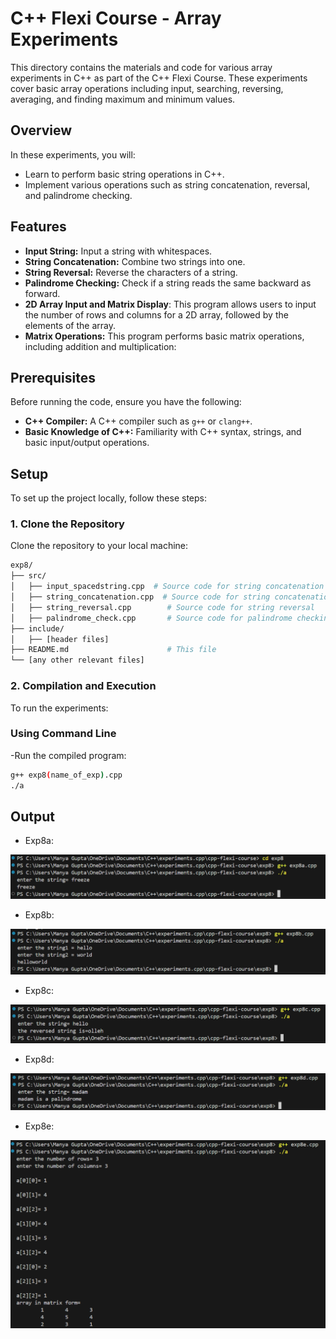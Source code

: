# C++ Flexi Course - Array Experiments

This directory contains the materials and code for various array experiments in C++ as part of the C++ Flexi Course. These experiments cover basic array operations including input, searching, reversing, averaging, and finding maximum and minimum values.

## Overview

In these experiments, you will:
- Learn to perform basic string operations in C++.
- Implement various operations such as string concatenation, reversal, and palindrome checking.

## Features
- **Input String:** Input a string with whitespaces.
- **String Concatenation:** Combine two strings into one.
- **String Reversal:** Reverse the characters of a string.
- **Palindrome Checking:** Check if a string reads the same backward as forward.
- **2D Array Input and Matrix Display**: This program allows users to input the number of rows and columns for a 2D array, followed by the elements of the array.
- **Matrix Operations:** This program performs basic matrix operations, including addition and multiplication:
## Prerequisites

Before running the code, ensure you have the following:
- **C++ Compiler:** A C++ compiler such as `g++` or `clang++`.
- **Basic Knowledge of C++:** Familiarity with C++ syntax, strings, and basic input/output operations.

## Setup

To set up the project locally, follow these steps:

### 1. Clone the Repository

Clone the repository to your local machine:

```bash
exp8/
├── src/
│   ├── input_spacedstring.cpp  # Source code for string concatenation
│   ├── string_concatenation.cpp  # Source code for string concatenation
│   ├── string_reversal.cpp        # Source code for string reversal
│   ├── palindrome_check.cpp       # Source code for palindrome checking
├── include/
│   ├── [header files]
├── README.md                      # This file
└── [any other relevant files]
```

### 2. Compilation and Execution
To run the experiments:

### Using Command Line

-Run the compiled program:
```bash
g++ exp8(name_of_exp).cpp
./a
```

## Output
- Exp8a:

![alt text](outputExp8a.png)

- Exp8b:

![alt text](outputExp8b.png)

- Exp8c:

![alt text](outputExp8c.png)

- Exp8d:

![alt text](outputExp8d.png)

- Exp8e:

![alt text](outputExp8e.png)